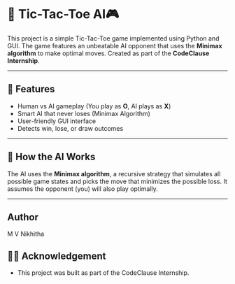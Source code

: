 # 🤖 Tic-Tac-Toe AI🎮

This project is a simple Tic-Tac-Toe game implemented using Python and GUI. The game features an unbeatable AI opponent that uses the **Minimax algorithm** to make optimal moves. Created as part of the **CodeClause Internship**.

---

## 📌 Features

- Human vs AI gameplay (You play as **O**, AI plays as **X**)
- Smart AI that never loses (Minimax Algorithm)
- User-friendly GUI interface
- Detects win, lose, or draw outcomes

---

## 🧠 How the AI Works

The AI uses the **Minimax algorithm**, a recursive strategy that simulates all possible game states and picks the move that minimizes the possible loss. It assumes the opponent (you) will also play optimally.

---
## Author 
M V Nikhitha

## 👩‍🎓 Acknowledgement
 - This project was built as part of the CodeClause Internship.
